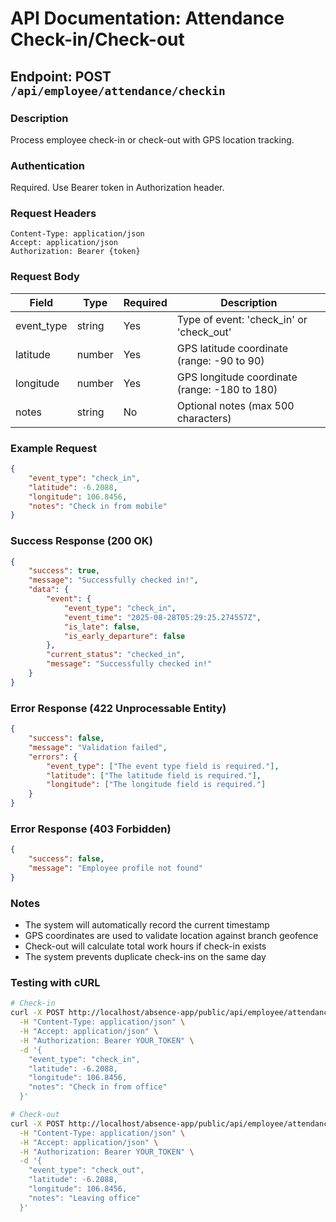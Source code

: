 # API Documentation: Attendance Check-in/Check-out

## Endpoint: POST `/api/employee/attendance/checkin`

### Description
Process employee check-in or check-out with GPS location tracking.

### Authentication
Required. Use Bearer token in Authorization header.

### Request Headers
```
Content-Type: application/json
Accept: application/json
Authorization: Bearer {token}
```

### Request Body

| Field | Type | Required | Description |
|-------|------|----------|-------------|
| event_type | string | Yes | Type of event: 'check_in' or 'check_out' |
| latitude | number | Yes | GPS latitude coordinate (range: -90 to 90) |
| longitude | number | Yes | GPS longitude coordinate (range: -180 to 180) |
| notes | string | No | Optional notes (max 500 characters) |

### Example Request
```json
{
    "event_type": "check_in",
    "latitude": -6.2088,
    "longitude": 106.8456,
    "notes": "Check in from mobile"
}
```

### Success Response (200 OK)
```json
{
    "success": true,
    "message": "Successfully checked in!",
    "data": {
        "event": {
            "event_type": "check_in",
            "event_time": "2025-08-28T05:29:25.274557Z",
            "is_late": false,
            "is_early_departure": false
        },
        "current_status": "checked_in",
        "message": "Successfully checked in!"
    }
}
```

### Error Response (422 Unprocessable Entity)
```json
{
    "success": false,
    "message": "Validation failed",
    "errors": {
        "event_type": ["The event type field is required."],
        "latitude": ["The latitude field is required."],
        "longitude": ["The longitude field is required."]
    }
}
```

### Error Response (403 Forbidden)
```json
{
    "success": false,
    "message": "Employee profile not found"
}
```

### Notes
- The system will automatically record the current timestamp
- GPS coordinates are used to validate location against branch geofence
- Check-out will calculate total work hours if check-in exists
- The system prevents duplicate check-ins on the same day

### Testing with cURL
```bash
# Check-in
curl -X POST http://localhost/absence-app/public/api/employee/attendance/checkin \
  -H "Content-Type: application/json" \
  -H "Accept: application/json" \
  -H "Authorization: Bearer YOUR_TOKEN" \
  -d '{
    "event_type": "check_in",
    "latitude": -6.2088,
    "longitude": 106.8456,
    "notes": "Check in from office"
  }'

# Check-out
curl -X POST http://localhost/absence-app/public/api/employee/attendance/checkin \
  -H "Content-Type: application/json" \
  -H "Accept: application/json" \
  -H "Authorization: Bearer YOUR_TOKEN" \
  -d '{
    "event_type": "check_out",
    "latitude": -6.2088,
    "longitude": 106.8456,
    "notes": "Leaving office"
  }'
```
